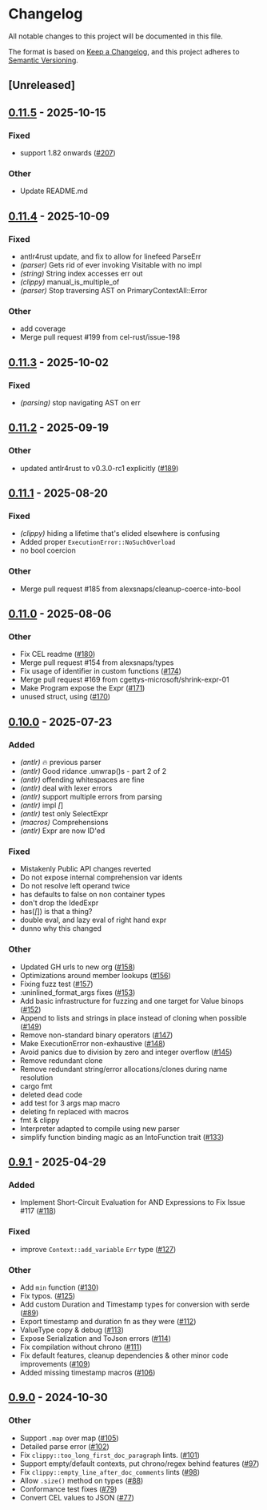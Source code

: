 # Changelog

All notable changes to this project will be documented in this file.

The format is based on [Keep a Changelog](https://keepachangelog.com/en/1.0.0/),
and this project adheres to [Semantic Versioning](https://semver.org/spec/v2.0.0.html).

## [Unreleased]

## [0.11.5](https://github.com/cel-rust/cel-rust/compare/cel-v0.11.4...cel-v0.11.5) - 2025-10-15

### Fixed

- support 1.82 onwards ([#207](https://github.com/cel-rust/cel-rust/pull/207))

### Other

- Update README.md

## [0.11.4](https://github.com/cel-rust/cel-rust/compare/cel-v0.11.3...cel-v0.11.4) - 2025-10-09

### Fixed

- antlr4rust update, and fix to allow for linefeed ParseErr
- *(parser)* Gets rid of ever invoking Visitable with no impl
- *(string)* String index accesses err out
- *(clippy)* manual_is_multiple_of
- *(parser)* Stop traversing AST on PrimaryContextAll::Error

### Other

- add coverage
- Merge pull request #199 from cel-rust/issue-198

## [0.11.3](https://github.com/cel-rust/cel-rust/compare/cel-v0.11.2...cel-v0.11.3) - 2025-10-02

### Fixed

- *(parsing)* stop navigating AST on err

## [0.11.2](https://github.com/cel-rust/cel-rust/compare/cel-v0.11.1...cel-v0.11.2) - 2025-09-19

### Other

- updated antlr4rust to v0.3.0-rc1 explicitly ([#189](https://github.com/cel-rust/cel-rust/pull/189))

## [0.11.1](https://github.com/cel-rust/cel-rust/compare/cel-v0.11.0...cel-v0.11.1) - 2025-08-20

### Fixed

- *(clippy)* hiding a lifetime that's elided elsewhere is confusing
- Added proper `ExecutionError::NoSuchOverload`
- no bool coercion

### Other

- Merge pull request #185 from alexsnaps/cleanup-coerce-into-bool

## [0.11.0](https://github.com/cel-rust/cel-rust/compare/cel-v0.10.0...cel-v0.11.0) - 2025-08-06

### Other

- Fix CEL readme ([#180](https://github.com/cel-rust/cel-rust/pull/180))
- Merge pull request #154 from alexsnaps/types
- Fix usage of identifier in custom functions ([#174](https://github.com/cel-rust/cel-rust/pull/174))
- Merge pull request #169 from cgettys-microsoft/shrink-expr-01
- Make Program expose the Expr ([#171](https://github.com/cel-rust/cel-rust/pull/171))
- unused struct, using ([#170](https://github.com/cel-rust/cel-rust/pull/170))

## [0.10.0](https://github.com/cel-rust/cel-rust/compare/cel-interpreter-v0.9.1...cel-interpreter-v0.10.0) - 2025-07-23

### Added

- *(antlr)* 🔥 previous parser
- *(antlr)* Good ridance .unwrap()s - part 2 of 2
- *(antlr)* offending whitespaces are fine
- *(antlr)* deal with lexer errors
- *(antlr)* support multiple errors from parsing
- *(antlr)* impl _[_]
- *(antlr)* test only SelectExpr
- *(macros)* Comprehensions
- *(antlr)* Expr are now ID'ed

### Fixed

- Mistakenly Public API changes reverted
- Do not expose internal comprehension var idents
- Do not resolve left operand twice
- has defaults to false on non container types
- don't drop the IdedExpr
- has(_[_]) is that a thing?
- double eval, and lazy eval of right hand expr
- dunno why this changed

### Other

- Updated GH urls to new org ([#158](https://github.com/cel-rust/cel-rust/pull/158))
- Optimizations around member lookups ([#156](https://github.com/cel-rust/cel-rust/pull/156))
- Fixing fuzz test ([#157](https://github.com/cel-rust/cel-rust/pull/157))
- :uninlined_format_args fixes ([#153](https://github.com/cel-rust/cel-rust/pull/153))
- Add basic infrastructure for fuzzing and one target for Value binops ([#152](https://github.com/cel-rust/cel-rust/pull/152))
- Append to lists and strings in place instead of cloning when possible ([#149](https://github.com/cel-rust/cel-rust/pull/149))
- Remove non-standard binary operators ([#147](https://github.com/cel-rust/cel-rust/pull/147))
- Make ExecutionError non-exhaustive ([#148](https://github.com/cel-rust/cel-rust/pull/148))
- Avoid panics due to division by zero and integer overflow ([#145](https://github.com/cel-rust/cel-rust/pull/145))
- Remove redundant clone
- Remove redundant string/error allocations/clones during name resolution
- cargo fmt
- deleted dead code
- add test for 3 args map macro
- deleting fn replaced with macros
- fmt & clippy
- Interpreter adapted to compile using new parser
- simplify function binding magic as an IntoFunction trait ([#133](https://github.com/cel-rust/cel-rust/pull/133))

## [0.9.1](https://github.com/cel-rust/cel-rust/compare/cel-interpreter-v0.9.0...cel-interpreter-v0.9.1) - 2025-04-29

### Added

- Implement Short-Circuit Evaluation for AND Expressions to Fix Issue #117 ([#118](https://github.com/cel-rust/cel-rust/pull/118))

### Fixed

- improve `Context::add_variable` `Err` type ([#127](https://github.com/cel-rust/cel-rust/pull/127))

### Other

- Add `min` function ([#130](https://github.com/cel-rust/cel-rust/pull/130))
- Fix typos. ([#125](https://github.com/cel-rust/cel-rust/pull/125))
- Add custom Duration and Timestamp types for conversion with serde ([#89](https://github.com/cel-rust/cel-rust/pull/89))
- Export timestamp and duration fn as they were ([#112](https://github.com/cel-rust/cel-rust/pull/112))
- ValueType copy & debug ([#113](https://github.com/cel-rust/cel-rust/pull/113))
- Expose Serialization and ToJson errors ([#114](https://github.com/cel-rust/cel-rust/pull/114))
- Fix compilation without chrono ([#111](https://github.com/cel-rust/cel-rust/pull/111))
- Fix default features, cleanup dependencies & other minor code improvements ([#109](https://github.com/cel-rust/cel-rust/pull/109))
- Added missing timestamp macros ([#106](https://github.com/cel-rust/cel-rust/pull/106))

## [0.9.0](https://github.com/cel-rust/cel-rust/compare/cel-interpreter-v0.8.1...cel-interpreter-v0.9.0) - 2024-10-30

### Other

- Support `.map` over map ([#105](https://github.com/cel-rust/cel-rust/pull/105))
- Detailed parse error ([#102](https://github.com/cel-rust/cel-rust/pull/102))
- Fix `clippy::too_long_first_doc_paragraph` lints. ([#101](https://github.com/cel-rust/cel-rust/pull/101))
- Support empty/default contexts, put chrono/regex behind features ([#97](https://github.com/cel-rust/cel-rust/pull/97))
- Fix `clippy::empty_line_after_doc_comments` lints ([#98](https://github.com/cel-rust/cel-rust/pull/98))
- Allow `.size()` method on types ([#88](https://github.com/cel-rust/cel-rust/pull/88))
- Conformance test fixes ([#79](https://github.com/cel-rust/cel-rust/pull/79))
- Convert CEL values to JSON ([#77](https://github.com/cel-rust/cel-rust/pull/77))
